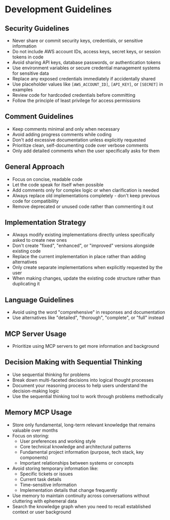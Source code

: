 # Development Guidelines

## Security Guidelines

- Never share or commit security keys, credentials, or sensitive information
- Do not include AWS account IDs, access keys, secret keys, or session tokens in code
- Avoid sharing API keys, database passwords, or authentication tokens
- Use environment variables or secure credential management systems for sensitive data
- Replace any exposed credentials immediately if accidentally shared
- Use placeholder values like `[AWS_ACCOUNT_ID]`, `[API_KEY]`, or `[SECRET]` in examples
- Review code for hardcoded credentials before committing
- Follow the principle of least privilege for access permissions

## Comment Guidelines

- Keep comments minimal and only when necessary
- Avoid adding progress comments while coding
- Don't add excessive documentation unless explicitly requested
- Prioritize clean, self-documenting code over verbose comments
- Only add detailed comments when the user specifically asks for them

## General Approach

- Focus on concise, readable code
- Let the code speak for itself when possible
- Add comments only for complex logic or when clarification is needed
- Always replace old implementations completely - don't keep previous code for compatibility
- Remove deprecated or unused code rather than commenting it out

## Implementation Strategy

- Always modify existing implementations directly unless specifically asked to create new ones
- Don't create "fixed", "enhanced", or "improved" versions alongside existing code
- Replace the current implementation in place rather than adding alternatives
- Only create separate implementations when explicitly requested by the user
- When making changes, update the existing code structure rather than duplicating it

## Language Guidelines

- Avoid using the word "comprehensive" in responses and documentation
- Use alternatives like "detailed", "thorough", "complete", or "full" instead

## MCP Server Usage

- Prioritize using MCP servers to get more information and background

## Decision Making with Sequential Thinking

- Use sequential thinking for problems
- Break down multi-faceted decisions into logical thought processes
- Document your reasoning process to help users understand the decision-making logic
- Use the sequential thinking tool to work through problems methodically

## Memory MCP Usage

- Store only fundamental, long-term relevant knowledge that remains valuable over months
- Focus on storing:
  - User preferences and working style
  - Core technical knowledge and architectural patterns
  - Fundamental project information (purpose, tech stack, key components)
  - Important relationships between systems or concepts
- Avoid storing temporary information like:
  - Specific tickets or issues
  - Current task details
  - Time-sensitive information
  - Implementation details that change frequently
- Use memory to maintain continuity across conversations without cluttering with ephemeral data
- Search the knowledge graph when you need to recall established context or user background